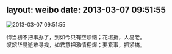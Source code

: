 layout: weibo
date: 2013-03-07 09:51:55
---
<meta name="referrer" content="no-referrer" />

<img src="/images/renren.ico" style="float: left;"/>2013-03-07 09:51:55

悔当初不把事办了，到如今只有空烦恼；花堪折，人易老。<br>叹韶华易逝难寻找，如君意把激情棚爆；要紧事，抓紧搞。

